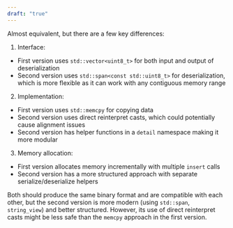 ```yaml
---
draft: "true"
---
```

Almost equivalent, but there are a few key differences:

1. Interface:
- First version uses `std::vector<uint8_t>` for both input and output of deserialization
- Second version uses `std::span<const std::uint8_t>` for deserialization, which is more flexible as it can work with any contiguous memory range

2. Implementation:
- First version uses `std::memcpy` for copying data
- Second version uses direct reinterpret casts, which could potentially cause alignment issues
- Second version has helper functions in a `detail` namespace making it more modular

3. Memory allocation:
- First version allocates memory incrementally with multiple `insert` calls
- Second version has a more structured approach with separate serialize/deserialize helpers

Both should produce the same binary format and are compatible with each other, but the second version is more modern (using `std::span`, `string_view`) and better structured. However, its use of direct reinterpret casts might be less safe than the `memcpy` approach in the first version.
